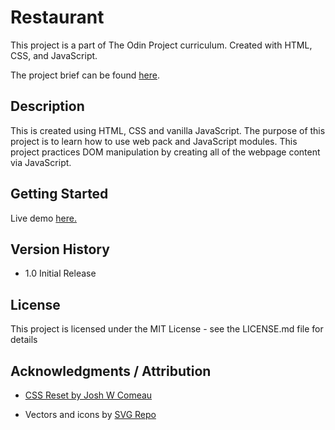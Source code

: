 # Restaurant

This project is a part of The Odin Project curriculum. Created with HTML, CSS, and JavaScript.<br/>

The project brief can be found <a href="https://www.theodinproject.com/lessons/node-path-javascript-restaurant-page">here</a>.

## Description

This is created using HTML, CSS and vanilla JavaScript. The purpose of this project is to learn how to use web pack and JavaScript modules. This project practices DOM manipulation by creating all of the webpage content via JavaScript.

## Getting Started

Live demo <a href='https://probableactions.github.io/restaurant-page/'>here.</a>

## Version History

- 1.0 Initial Release

## License

This project is licensed under the MIT License - see the LICENSE.md file for details

## Acknowledgments / Attribution

- <a href="https://www.joshwcomeau.com/css/custom-css-reset/#our-finished-product-11">CSS Reset by Josh W Comeau</a>

- Vectors and icons by <a href="https://www.svgrepo.com" target="_blank">SVG Repo</a>
